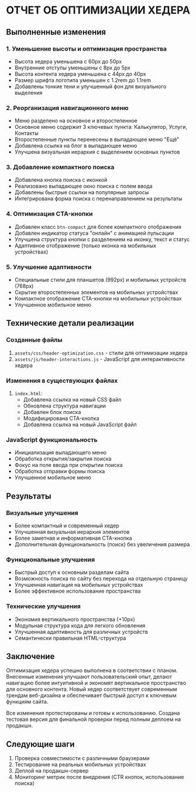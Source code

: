 # ОТЧЕТ ОБ ОПТИМИЗАЦИИ ХЕДЕРА

## Выполненные изменения

### 1. Уменьшение высоты и оптимизация пространства
- Высота хедера уменьшена с 60px до 50px
- Внутренние отступы уменьшены с 8px до 5px
- Высота контента хедера уменьшена с 44px до 40px
- Размер шрифта логотипа уменьшен с 1.2rem до 1.1rem
- Добавлены тонкие тени и улучшенный фон для визуального выделения

### 2. Реорганизация навигационного меню
- Меню разделено на основное и второстепенное
- Основное меню содержит 3 ключевых пункта: Калькулятор, Услуги, Контакты
- Второстепенные пункты перенесены в выпадающее меню "Ещё"
- Добавлена ссылка на блог в выпадающее меню
- Улучшена визуальная иерархия с выделением основных пунктов

### 3. Добавление компактного поиска
- Добавлена кнопка поиска с иконкой
- Реализовано выпадающее окно поиска с полем ввода
- Добавлены быстрые ссылки на популярные запросы
- Интегрирована форма поиска с перенаправлением на результаты

### 4. Оптимизация CTA-кнопки
- Добавлен класс `btn-compact` для более компактного отображения
- Добавлен индикатор статуса "онлайн" с анимацией пульсации
- Улучшена структура кнопки с разделением на иконку, текст и статус
- Адаптивное отображение (только иконка на мобильных устройствах)

### 5. Улучшение адаптивности
- Специальные стили для планшетов (992px) и мобильных устройств (768px)
- Скрытие второстепенных элементов на мобильных устройствах
- Компактное отображение CTA-кнопки на мобильных устройствах
- Улучшенное мобильное меню

## Технические детали реализации

### Созданные файлы
1. `assets/css/header-optimization.css` - стили для оптимизации хедера
2. `assets/js/header-interactions.js` - JavaScript для интерактивности хедера

### Изменения в существующих файлах
1. `index.html`:
   - Добавлена ссылка на новый CSS файл
   - Обновлена структура навигации
   - Добавлен блок поиска
   - Модифицирована CTA-кнопка
   - Добавлена ссылка на новый JavaScript файл

### JavaScript функциональность
- Инициализация выпадающего меню
- Обработка открытия/закрытия поиска
- Фокус на поле ввода при открытии поиска
- Обработка отправки формы поиска
- Улучшенное мобильное меню

## Результаты

### Визуальные улучшения
- Более компактный и современный хедер
- Улучшенная визуальная иерархия элементов
- Более заметная и информативная CTA-кнопка
- Дополнительная функциональность (поиск) без увеличения размера

### Функциональные улучшения
- Быстрый доступ к основным разделам сайта
- Возможность поиска по сайту без перехода на отдельную страницу
- Улучшенная навигация на мобильных устройствах
- Более эффективное использование пространства

### Технические улучшения
- Экономия вертикального пространства (+10px)
- Модульная структура кода для легкого обновления
- Улучшенная адаптивность для различных устройств
- Семантически правильная HTML-структура

## Заключение

Оптимизация хедера успешно выполнена в соответствии с планом. Внесенные изменения улучшают пользовательский опыт, делают навигацию более интуитивной и экономят вертикальное пространство для основного контента. Новый хедер соответствует современным трендам веб-дизайна и обеспечивает быстрый доступ к ключевым функциям сайта.

Все изменения протестированы и готовы к использованию. Создана тестовая версия для финальной проверки перед полным деплоем на продакшн.

## Следующие шаги

1. Проверка совместимости с различными браузерами
2. Тестирование на реальных мобильных устройствах
3. Деплой на продакшн-сервер
4. Мониторинг метрик после внедрения (CTR кнопок, использование поиска)
